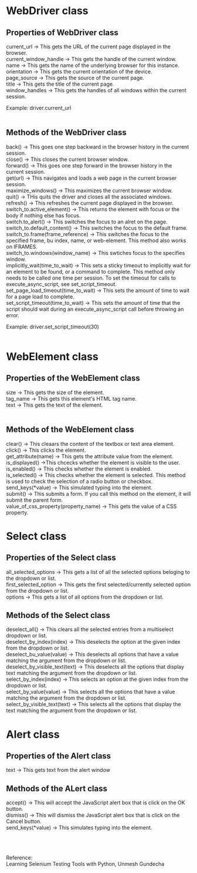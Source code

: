 # WebDriver class
## Properties of WebDriver class
current_url -> This gets the URL of the current page displayed in the browser.<br />
current_window_handle -> This gets the handle of the current window.<br />
name -> This gets the name of the underlying browser for this instance.<br />
orientation -> This gets the current orientation of the device.<br />
page_source -> This gets the source of the current page.<br />
title -> This gets the title of the current page.<br />
window_handles -> This gets the handles of all windows within the current session.<br />

Example: driver.current_url
<br /><br />

## Methods of the WebDriver class<br />
back() -> This goes one step backward in the browser history in the current session.<br />
close() -> This closes the current browser window.<br />
forward() -> This goes one step forward in the browser history in the current session.<br />
get(url) -> This navigates and loads a web page in the current browser session.<br />
maximize_windows() -> This maximizes the current browser window.<br />
quit() -> THis quits the driver and closes all the associated windows.<br />
refresh() -> This refreshes the current page displayed in the browser.<br />
switch_to.active_element() -> This returns the element with focus or the body if nothing else has focus.<br />
switch.to_alert() -> This switches the focus to an alret on the page.<br />
switch_to.default_content() -> This switches the focus to the default frame.<br />
switch_to.frame(frame_reference) -> This switches the focus to the specified frame, bu index, name, or web-element. This method also works on IFRAMES.<br />
switch_to.windows(window_name) -> This swtiches focus to the specifies window.<br />
implicitly_wait(time_to_wait) -> This sets a sticky timeout to implicitly wait for an element to be found, or a command to complete. This method only needs to be called one time per session. To set the timeout for calls to execute_async_script, see set_script_timeout.<br />
set_page_load_timeout(time_to_wait) -> This sets the amount of time to wait for a page load to complete.<br />
set_script_timeout(time_to_wait) -> This sets the amount of time that the script should wait during an execute_async_script call before throwing an error.<br />

Example: driver.set_script_timeout(30)
<br /><br />

# WebElement class
## Properties of the WebElement class
size -> This gets the size of the element.<br />
tag_name -> This gets this element's HTML tag name.<br />
text -> This gets the text of the element.<br />
<br />
## Methods of the WebElement class<br />
clear() -> This cleaars the content of the textbox or text area element.<br />
click() -> This clicks the element.<br />
get_attribute(name) -> This gets the attribute value from the element.<br />
is_displayed() ->This chcecks whether the element is visible to the user.<br />
is_enabled() -> This checks whether the element is enabled.<br />
is_selected() -> This checks whether the element is selected. This method is used to check the selection of a radio button or checkbox.<br />
send_keys(*value) -> This simulated typing into the element.<br />
submit() -> This submits a form. If you call this method on the element, it will submit the parent form.<br />
value_of_css_property(property_name) -> This gets the value of a CSS property.<br />


# Select class
## Properties of the Select class
all_selected_options -> This gets a list of all the selected options beloging to the dropdown or list.<br />
first_selected_option -> This gets the first selected/currently selected option from the dropdown or list.<br />
options -> This gets a list of all options from the dropdown or list.<br />

## Methods of the Select class
deselect_all() -> This clears all the selected entries from a multiselect dropdown or list.<br />
deselect_by_index(index) -> This deselects the option at the given index from the dropdown or list.<br />
deselect_bu_value(value) -> This deselects all options that have a value matching the argument from the dropdown or list.<br />
deselect_by_visible_text(text) -> This deselects all the options that display text matching the argument from the dropdown or list.<br />
select_by_index(index) -> This selects an option at the given index from the dropdown or list.<br />
select_by_value(value) -> This selects all the options that have a value matching the argument from the dropdown or list.<br />
select_by_visible_text(text) -> This selects all the options that display the text matching the argument from the dropdown or list.<br />

# Alert class
## Properties of the Alert class
text -> This gets text from the alert window<br />

## Methods of the ALert class
accept() -> This will accept the JavaScript alert box that is click on the OK button.<br />
dismiss() -> This will dismiss the JavaScript alert box that is click on the Cancel button.<br />
send_keys(*value) -> This simulates typing into the element.<br />


<br />
<br />
<br />
Reference: <br />
Learning Selenium Testing Tools with Python, Unmesh Gundecha